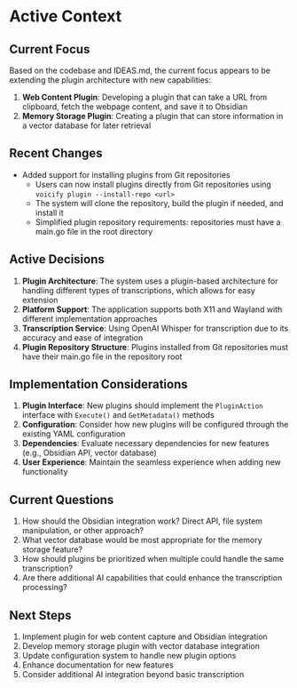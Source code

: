 # Active Context

## Current Focus
Based on the codebase and IDEAS.md, the current focus appears to be extending the plugin architecture with new capabilities:

1. **Web Content Plugin**: Developing a plugin that can take a URL from clipboard, fetch the webpage content, and save it to Obsidian
2. **Memory Storage Plugin**: Creating a plugin that can store information in a vector database for later retrieval

## Recent Changes
- Added support for installing plugins from Git repositories
  - Users can now install plugins directly from Git repositories using `voicify plugin --install-repo <url>`
  - The system will clone the repository, build the plugin if needed, and install it
  - Simplified plugin repository requirements: repositories must have a main.go file in the root directory

## Active Decisions
1. **Plugin Architecture**: The system uses a plugin-based architecture for handling different types of transcriptions, which allows for easy extension
2. **Platform Support**: The application supports both X11 and Wayland with different implementation approaches
3. **Transcription Service**: Using OpenAI Whisper for transcription due to its accuracy and ease of integration
4. **Plugin Repository Structure**: Plugins installed from Git repositories must have their main.go file in the repository root

## Implementation Considerations
1. **Plugin Interface**: New plugins should implement the `PluginAction` interface with `Execute()` and `GetMetadata()` methods
2. **Configuration**: Consider how new plugins will be configured through the existing YAML configuration
3. **Dependencies**: Evaluate necessary dependencies for new features (e.g., Obsidian API, vector database)
4. **User Experience**: Maintain the seamless experience when adding new functionality

## Current Questions
1. How should the Obsidian integration work? Direct API, file system manipulation, or other approach?
2. What vector database would be most appropriate for the memory storage feature?
3. How should plugins be prioritized when multiple could handle the same transcription?
4. Are there additional AI capabilities that could enhance the transcription processing?

## Next Steps
1. Implement plugin for web content capture and Obsidian integration
2. Develop memory storage plugin with vector database integration
3. Update configuration system to handle new plugin options
4. Enhance documentation for new features
5. Consider additional AI integration beyond basic transcription
